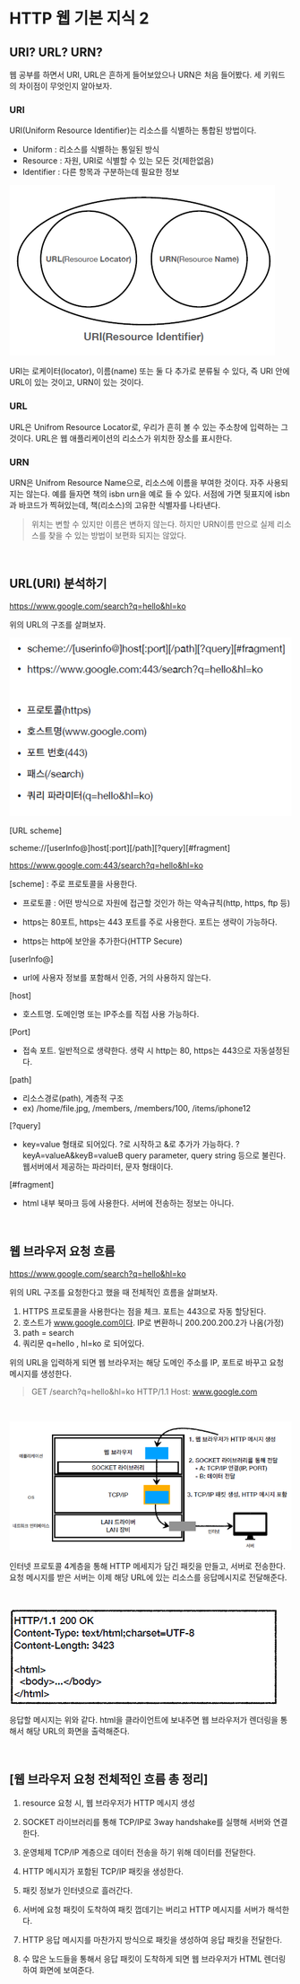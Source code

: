 # HTTP 웹 기본 지식 2

## URI? URL? URN?

웹 공부를 하면서 URI, URL은 흔하게 들어보았으나 URN은 처음 들어봤다. 세 키워드의 차이점이 무엇인지 알아보자.

### URI

URI(Uniform Resource Identifier)는 리소스를 식별하는 통합된 방법이다.

- Uniform : 리소스를 식별하는 통일된 방식
- Resource : 자원, URI로 식별할 수 있는 모든 것(제한없음)
- Identifier : 다른 항목과 구분하는데 필요한 정보

![](image/2021-10-29-21-30-46.png)

URI는 로케이터(locator), 이름(name) 또는 둘 다 추가로 분류될 수 있다, 즉 URI 안에 URL이 있는 것이고, URN이 있는 것이다.

### URL

URL은 Unifrom Resource Locator로, 우리가 흔히 볼 수 있는 주소창에 입력하는 그것이다. URL은 웹 애플리케이션의 리소스가 위치한 장소를 표시한다.

### URN

URN은 Unifrom Resource Name으로, 리소스에 이름을 부여한 것이다. 자주 사용되지는 않는다. 예를 들자면 책의 isbn urn을 예로 들 수 있다. 서점에 가면 뒷표지에 isbn과 바코드가 찍혀있는데, 책(리소스)의 고유한 식별자를 나타낸다.

> 위치는 변할 수 있지만 이름은 변하지 않는다. 하지만 URN이름 만으로 실제 리소스를 찾을 수 있는 방법이 보편화 되지는 않았다.

<br>

## URL(URI) 분석하기

https://www.google.com/search?q=hello&hl=ko

위의 URL의 구조를 살펴보자.

![](image/2021-10-29-21-35-27.png)

[URL scheme]

scheme://[userInfo@]host[:port][/path][?query][#fragment]

https://www.google.com:443/search?q=hello&hl=ko

[scheme] : 주로 프로토콜을 사용한다.

- 프로토콜 : 어떤 방식으로 자원에 접근할 것인가 하는 약속규칙(http, https, ftp 등)

- https는 80포트, https는 443 포트를 주로 사용한다. 포트는 생략이 가능하다.

- https는 http에 보안을 추가한다(HTTP Secure)

[userInfo@]

- url에 사용자 정보를 포함해서 인증, 거의 사용하지 않는다.

[host]

- 호스트명. 도메인명 또는 IP주소를 직접 사용 가능하다.

[Port]

- 접속 포트. 일반적으로 생략한다. 생략 시 http는 80, https는 443으로 자동설정된다.

[path]

- 리소스경로(path), 계층적 구조
- ex) /home/file.jpg, /members, /members/100, /items/iphone12

[?query]

- key=value 형태로 되어있다.
  ?로 시작하고 &로 추가가 가능하다. ?keyA=valueA&keyB=valueB
  query parameter, query string 등으로 불린다. 웹서버에서 제공하는 파라미터, 문자 형태이다.

[#fragment]

- html 내부 북마크 등에 사용한다. 서버에 전송하는 정보는 아니다.

<br>

## 웹 브라우저 요청 흐름

https://www.google.com/search?q=hello&hl=ko

위의 URL 구조를 요청한다고 했을 때 전체적인 흐름을 살펴보자.

1. HTTPS 프로토콜을 사용한다는 점을 체크. 포트는 443으로 자동 할당된다.
2. 호스트가 www.google.com이다. IP로 변환하니 200.200.200.2가 나옴(가정)
3. path = search
4. 쿼리문 q=hello , hl=ko 로 되어있다.

위의 URL을 입력하게 되면 웹 브라우저는 해당 도메인 주소를 IP, 포트로 바꾸고 요청 메시지를 생성한다.

> GET /search?q=hello&hl=ko HTTP/1.1
> Host: www.google.com

<br>

![](image/2021-10-29-21-53-54.png)

인터넷 프로토콜 4계층을 통해 HTTP 메세지가 담긴 패킷을 만들고, 서버로 전송한다.
요청 메시지를 받은 서버는 이제 해당 URL에 있는 리소스를 응답메시지로 전달해준다.

<br>

![](image/2021-10-29-21-56-06.png)

응답할 메시지는 위와 같다. html을 클라이언트에 보내주면 웹 브라우저가 렌더링을 통해서 해당 URL의 화면을 출력해준다.

<br>

## [웹 브라우저 요청 전체적인 흐름 총 정리]

1. resource 요청 시, 웹 브라우저가 HTTP 메시지 생성

2. SOCKET 라이브러리를 통해 TCP/IP로 3way handshake를 실행해 서버와 연결한다.

3. 운영체제 TCP/IP 계층으로 데이터 전송을 하기 위해 데이터를 전달한다.

4. HTTP 메시지가 포함된 TCP/IP 패킷을 생성한다.

5. 패킷 정보가 인터넷으로 흘러간다.

6. 서버에 요청 패킷이 도착하여 패킷 껍데기는 버리고 HTTP 메시지를 서버가 해석한다.

7. HTTP 응답 메시지를 마찬가지 방식으로 패킷을 생성하여 응답 패킷을 전달한다.

8. 수 많은 노드들을 통해서 응답 패킷이 도착하게 되면 웹 브라우저가 HTML 렌더링하여 화면에 보여준다.
